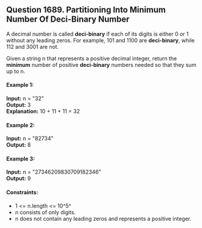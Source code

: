 ## Question 1689.  Partitioning Into Minimum Number Of Deci-Binary Number
 A decimal number is called **deci-binary** if each of its digits is either 0 or 1 without any leading zeros. For example, 101 and 1100 are **deci-binary**, while 112 and 3001 are not.

 Given a string n that represents a positive decimal integer, return the **minimum** number of positive **deci-binary** numbers needed so that they sum up to n.

#### Example 1:

**Input:** n = "32"  
**Output:** 3  
**Explanation:** 10 + 11 + 11 = 32  

#### Example 2:

**Input:** n = "82734"  
**Output:** 8  

#### Example 3:  

**Input:** n = "27346209830709182346"  
**Output:** 9  
 

#### Constraints:

- 1 <= n.length <= 10^5^  
- n consists of only digits.  
- n does not contain any leading zeros and represents a positive integer.  
